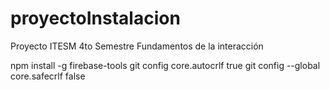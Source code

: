 # proyectoInstalacion
Proyecto ITESM 4to Semestre Fundamentos de la interacción

npm install -g firebase-tools
git config core.autocrlf true
git config --global core.safecrlf false
